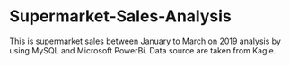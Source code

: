 # Supermarket-Sales-Analysis
This is supermarket sales between January to March on 2019 analysis by using MySQL and Microsoft PowerBi. Data source are taken from Kagle. 
